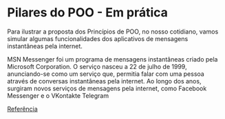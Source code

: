 # Pilares do POO - Em prática


Para ilustrar a proposta dos Princípios de POO, no nosso cotidiano, vamos simular algumas funcionalidades dos aplicativos de mensagens instantâneas pela internet.

MSN Messenger foi um programa de mensagens instantâneas criado pela Microsoft Corporation. O serviço nasceu a 22 de julho de 1999, anunciando-se como um serviço que, permitia falar com uma pessoa através de conversas instantâneas pela internet. Ao longo dos anos, surgiram novos serviços de mensagens pela internet, como Facebook Messenger e o VKontakte Telegram

[Referência](https://glysns.gitbook.io/java-basico/programacao-orientada-a-objetos/pilares-do-poo)
